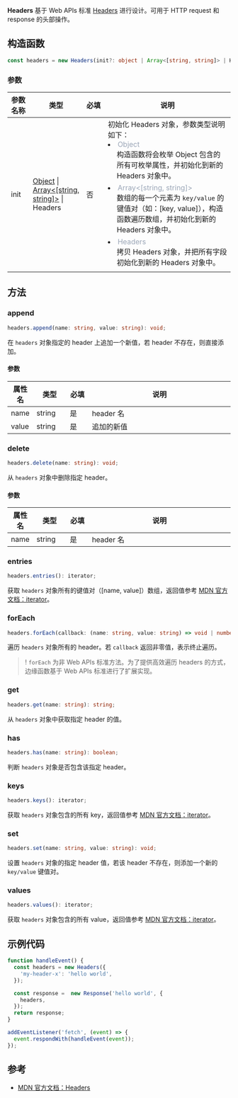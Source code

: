 **Headers** 基于 Web APIs 标准 [Headers](https://developer.mozilla.org/en-US/docs/Web/API/Headers) 进行设计。可用于 HTTP request 和 response 的头部操作。

## 构造函数

```typescript
const headers = new Headers(init?: object | Array<[string, string]> | Headers);
```

### 参数
<table>
  <thead>
    <tr>
      <th width="10%">参数名称</th>
      <th width="20%">类型</th>
      <th width="10%">必填</th>
      <th width="60%">说明</th>
    </tr>
  </thead>
  <tbody>
    <tr>
      <td>init</td>
      <td>
        <a href="https://developer.mozilla.org/en-US/docs/Web/JavaScript/Reference/Global_Objects/Object">Object</a> | </br>
        <a href="https://developer.mozilla.org/en-US/docs/Web/JavaScript/Reference/Global_Objects/Array">Array&lt;[string, string]&gt;</a> | </br>
        Headers
      </td>
      <td>否</td>
      <td>
        初始化 Headers 对象，参数类型说明如下：<br/>
        <li>
          <font color="#9ba6b7">Object</font><br/>
          <div style="padding-left: 20px;padding-bottom: 6px">
            构造函数将会枚举 Object 包含的所有可枚举属性，并初始化到新的 Headers 对象中。
          </div> 
        </li>
        <li>
          <font color="#9ba6b7">Array&lt;[string, string]&gt;</font><br/>
          <div style="padding-left: 20px;padding-bottom: 6px">
            数组的每一个元素为 <code>key/value</code> 的键值对（如：[key, value]），构造函数遍历数组，并初始化到新的 Headers 对象中。
          </div> 
        </li>
        <li>
          <font color="#9ba6b7">Headers</font><br/>
          <div style="padding-left: 20px;padding-bottom: 6px">
            拷贝 Headers 对象，并把所有字段初始化到新的 Headers 对象中。
          </div> 
        </li>
      </td>
    </tr>
  </tbody>
</table>

## 方法
### append

```typescript
headers.append(name: string, value: string): void;
```

在 `headers` 对象指定的 header 上追加一个新值，若 header 不存在，则直接添加。

#### 参数
<table>
	<thead>
		<tr>
			<th width="10%">属性名</th>
			<th width="15%">类型</th>
			<th width="10%">必填</th>
			<th width="65%">说明</th>
	</tr>
	</thead>
	<tbody>
		<tr>
			<td>name</td>
			<td>string</td>
			<td>是</td>
			<td>header 名</td>
		</tr>
    <tr>
			<td>value</td>
			<td>string</td>
			<td>是</td>
			<td>追加的新值</td>
		</tr>
	</tbody>
</table>

### delete
```typescript
headers.delete(name: string): void;
```

从 `headers` 对象中删除指定 header。

#### 参数
<table>
	<thead>
		<tr>
			<th width="10%">属性名</th>
			<th width="15%">类型</th>
			<th width="10%">必填</th>
			<th width="65%">说明</th>
	</tr>
	</thead>
	<tbody>
		<tr>
			<td>name</td>
			<td>string</td>
			<td>是</td>
			<td>header 名</td>
		</tr>
	</tbody>
</table>


### entries
```typescript
headers.entries(): iterator;
```

获取 `headers` 对象所有的键值对（[name, value]）数组，返回值参考 [MDN 官方文档：iterator](https://developer.mozilla.org/en-US/docs/Web/JavaScript/Reference/Iteration_protocols)。

### forEach
```typescript
headers.forEach(callback: (name: string, value: string) => void | number): void;
```

遍历 `headers` 对象所有的 header。若 `callback` 返回非零值，表示终止遍历。

>! `forEach` 为非 Web APIs 标准方法。为了提供高效遍历 headers 的方式，边缘函数基于 Web APIs 标准进行了扩展实现。

### get
```typescript
headers.get(name: string): string;
```

从 `headers` 对象中获取指定 header 的值。

### has
```typescript
headers.has(name: string): boolean;
```
判断 `headers` 对象是否包含该指定 header。

### keys
```typescript
headers.keys(): iterator;
```

获取 `headers` 对象包含的所有 key，返回值参考 [MDN 官方文档：iterator](https://developer.mozilla.org/en-US/docs/Web/JavaScript/Reference/Iteration_protocols)。

### set
```typescript
headers.set(name: string, value: string): void;
```
设置 `headers` 对象的指定 header 值，若该 header 不存在，则添加一个新的 <code>key/value</code> 键值对。

### values
```typescript
headers.values(): iterator;
```
获取 `headers` 对象包含的所有 value，返回值参考 [MDN 官方文档：iterator](https://developer.mozilla.org/en-US/docs/Web/JavaScript/Reference/Iteration_protocols)。

## 示例代码
```typescript
function handleEvent() {
  const headers = new Headers({
    'my-header-x': 'hello world',
  });

  const response =  new Response('hello world', {
    headers,
  });
  return response;
}

addEventListener('fetch', (event) => {
  event.respondWith(handleEvent(event));
});
```

## 参考
- [MDN 官方文档：Headers](https://developer.mozilla.org/en-US/docs/Web/API/Headers)
